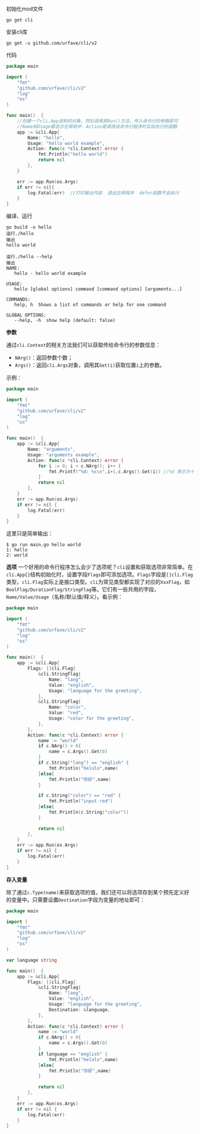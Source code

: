 初始化mod文件

```shell
go get cli
```



安装cli库

```shell
go get -u github.com/urfave/cli/v2
```



代码

````go
package main

import (
	"fmt"
	"github.com/urfave/cli/v2"
	"log"
	"os"
)

func main()  {
	//创建一个cli.App结构的对象，然后调用其Run()方法，传入命令行的参数即可
	//Name和Usage都显示在帮助中，Action是调用该命令行程序时实际执行的函数
	app := &cli.App{
		Name: "hello",
		Usage: "hello world example",
		Action: func(c *cli.Context) error {
			fmt.Println("hello world")
			return nil
		},
	}

	err := app.Run(os.Args)
	if err != nil{
		log.Fatal(err)  //打印输出内容  退出应用程序  defer函数不会执行
	}
}
````





编译、运行

```shell
go build -o hello
运行./hello
输出
hello world

运行./hello --help 
输出
NAME:
   hello - hello world example

USAGE:
   hello [global options] command [command options] [arguments...]

COMMANDS:
   help, h  Shows a list of commands or help for one command

GLOBAL OPTIONS:
   --help, -h  show help (default: false)
```



**参数**

通过`cli.Context`的相关方法我们可以获取传给命令行的参数信息：

- `NArg()`：返回参数个数；
- `Args()`：返回`cli.Args`对象，调用其`Get(i)`获取位置`i`上的参数。

示例：

```go
package main

import (
	"fmt"
	"github.com/urfave/cli/v2"
	"log"
	"os"
)

func main()  {
	app := &cli.App{
		Name: "arguments",
		Usage: "arguments example",
		Action: func(c *cli.Context) error {
			for i := 0; i < c.NArg(); i++ {
				fmt.Printf("%d: %s\n",i+1,c.Args().Get(i)) //%d 表示为十进制 %s 直接输出字符串或者[]byte
			}
			return nil
		},
	}
	err := app.Run(os.Args)
	if err != nil {
		log.Fatal(err)
	}
}
```

这里只是简单输出：

```shell
$ go run main.go hello world
1: hello
2: world
```



**选项**
一个好用的命令行程序怎么会少了选项呢？`cli`设置和获取选项非常简单。在`cli.App{}`结构初始化时，设置字段`Flags`即可添加选项。`Flags`字段是`[]cli.Flag`类型，`cli.Flag`实际上是接口类型。`cli`为常见类型都实现了对应的`XxxFlag`，如`BoolFlag/DurationFlag/StringFlag`等。它们有一些共用的字段，`Name/Value/Usage`（名称/默认值/释义）。看示例：

```go
package main

import (
	"fmt"
	"github.com/urfave/cli/v2"
	"log"
	"os"
)

func main()  {
	app := &cli.App{
		Flags: []cli.Flag{
			&cli.StringFlag{
				Name: "lang",
				Value: "english",
				Usage: "language for the greeting",
			},
			&cli.StringFlag{
				Name: "color",
				Value: "red",
				Usage: "color for the greeting",
			},
		},
		Action: func(c *cli.Context) error {
			name := "world"
			if c.NArg() > 0{
				name = c.Args().Get(0)
			}
			if c.String("lang") == "english" {
				fmt.Println("helolo",name)
			}else{
				fmt.Println("你好",name)
			}

			if c.String("color") == "red" {
				fmt.Println("input red")
			}else{
				fmt.Println(c.String("color"))
			}

			return nil
		},
	}
	err := app.Run(os.Args)
	if err != nil {
		log.Fatal(err)
	}
}
```



**存入变量**

除了通过`c.Type(name)`来获取选项的值，我们还可以将选项存到某个预先定义好的变量中。只需要设置`Destination`字段为变量的地址即可：

```go
package main

import (
	"fmt"
	"github.com/urfave/cli/v2"
	"log"
	"os"
)

var language string

func main()  {
	app := &cli.App{
		Flags: []cli.Flag{
			&cli.StringFlag{
				Name: "lang",
				Value: "english",
				Usage: "language for the greeting",
				Destination: &language,
			},
		},
		Action: func(c *cli.Context) error {
			name := "world"
			if c.NArg() > 0{
				name = c.Args().Get(0)
			}
			if language == "english" {
				fmt.Println("helolo",name)
			}else{
				fmt.Println("你好",name)
			}

			return nil
		},
	}
	err := app.Run(os.Args)
	if err != nil {
		log.Fatal(err)
	}
}
```

